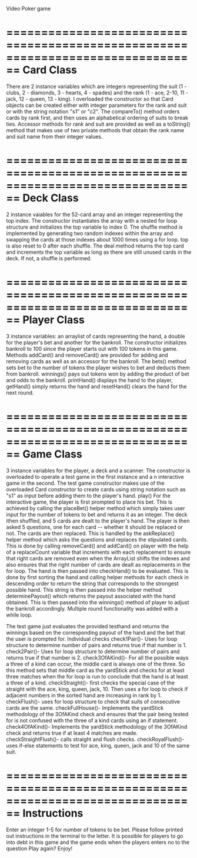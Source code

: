 Video Poker game

================================================================================
Card Class
================================================================================
There are 2 instance variables which are integers representing the suit 
(1 - clubs, 2 - diamonds, 3 - hearts, 4 - spades) and the rank (1 - ace, 2-10, 
11 - jack, 12 - queen, 13 - king). I overloaded the constructor so that Card 
objects can be created either with integer parameters for the rank and suit or 
with the string notation "s1" or "c2". The compareTo() method orders cards by 
rank first, and then uses an alphabetical ordering of suits to break ties.
Accessor methods for rank and suit are provided as well as a toString() method
that makes use of two private methods that obtain the rank name and suit name
from their integer values.

================================================================================
Deck Class
================================================================================
2 instance vaiables for the 52-card array and an integer representing the top 
index. The constructor instantiates the array with a nested for loop structure
and initializes the top variable to index 0. The shuffle method is implemented
by generating two random indexes within the array and swapping the cards at 
those indexes about 1000 times using a for loop. top is also reset to 0 after 
each shuffle. The deal method returns the top card and increments the top 
variable as long as there are still unused cards in the deck. If not, a shuffle 
is performed.

================================================================================
Player Class
================================================================================
3 instance variables: an arraylist of cards representing the hand, a double for 
the player's bet and  another for the bankroll. The constructor initializes 
bankroll to 100 since the player starts out with 100 tokens in this game. 
Methods addCard() and removeCard() are provided for adding and removing cards as
well as an accessor for the bankroll. The bets() method sets bet to the number 
of tokens the player wishes to bet and deducts them from bankroll. winnings() 
pays out tokens won by adding the product of bet and odds to the bankroll. 
printHand() displays the hand to the player, getHand() simply returns the hand 
and resetHand() clears the hand for the next round.

================================================================================
Game Class
================================================================================
3 instance variables for the player, a deck and a scanner. The constructor is 
overloaded to operate a test game in the first instance and a n interactive game
in the second. The test game constructor makes use of the overloaded Card
constructor to create cards using string notation such as "s1" as input before 
adding them to the player's hand. 
play() 
For the interactive game, the player is first prompted to place his bet. This is 
achieved by calling the placeBet() helper method which simply takes user input 
for the number of tokens to bet and returns it as an integer. The deck ithen 
shuffled, and 5 cards are dealt to the player's hand. The player is then asked 5
questions, one for each card -- whether it should be replaced or not. The cards 
are then replaced. This is handled by the askReplace() helper method which asks
the questions and replaces the stipulated cards. This is done by calling 
removeCard() and addCard() on player with the help of a replaceCount variable 
that increments with each replacement to ensure that right cards are removed 
even when the ArrayList shifts the indexes and also ensures that the right 
number of cards are dealt as replacements in the for loop. The hand is then 
passed into checkHand() to be evaluated. This is done by first sorting the hand
and calling helper methods for each check in descending order to return the 
string that corresponds to the strongest possible hand. This string is then 
passed into the helper method determinePayout() which returns the payout 
associated with the hand obtained. This is then passed into the winnings() 
method of player to adjust the bankroll accordingly.
Multiple round functionality was added with a while loop.

The test game just evaluates the provided testhand and returns the winnings 
based on the corresponding payout of the hand and the bet that the user is 
prompted for.
Individual checks
check1Pair()- Uses for loop structure to determine number of pairs and returns
true if that number is 1.
check2Pair()- Uses for loop structure to determine number of pairs and returns
true if that number is 2.
check3OfAKind()- For all the possible ways a three of a kind can occur, the 
middle card is always one of the three. So this method sets that middle card as
the yardStick and checks for at least three matches when the for loop is run to
conclude that the hand is at least a three of a kind.
checkStraight()- first checks the special case of the straight with the ace,
king, queen, jack, 10. Then uses a for loop to check if adjacent numbers in the
sorted hand are increasing in rank by 1.
checkFlush()- uses for loop structure to check that suits of consecutive cards 
are the same.
checkFullHouse()- Implements the yardStick methodology of the 3OfAKind check 
and ensures that the pair being tested for is not confused with the three of a
kind cards using an if statement.
check4OfAKind()- Implements the yardStick methodology of the 3OfAKind check and
returns true if at least 4 matches are made.
checkStraightFlush()- calls straight and flush checks.
checkRoyalFlush()- uses if-else statements to test for ace, king, queen, jack 
and 10 of the same suit.

================================================================================
Instructions
================================================================================
Enter an integer 1-5 for number of tokens to be bet. Please follow printed out
instructions in the terminal to the letter. It is possible for players to go 
into debt in this game and the game ends when the players enters no to the 
question Play again?
Enjoy!